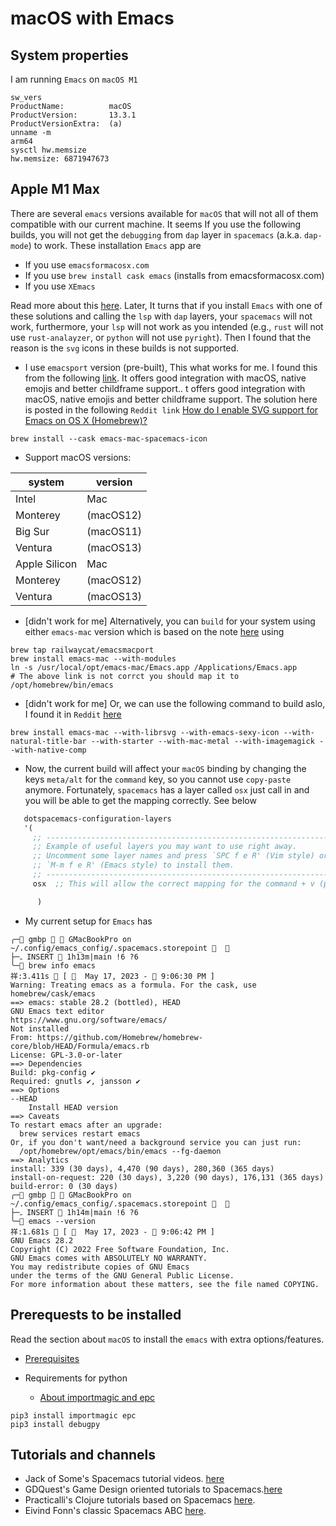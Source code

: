 # macOS with Emacs
## System properties
I am running `Emacs` on `macOS M1`

```shell
sw_vers
ProductName:          macOS
ProductVersion:       13.3.1
ProductVersionExtra:  (a)
unname -m
arm64
sysctl hw.memsize
hw.memsize: 6871947673
```

## Apple M1 Max
There are several `emacs` versions available for `macOS` that will not all of
them compatible with our current machine. It seems If you use the following
builds, you will not get the `debugging` from `dap` layer in `spacemacs`
(a.k.a. `dap-mode`) to work. These installation `Emacs` app are

- If you use `emacsformacosx.com`
- If you use `brew install cask emacs` (installs from emacsformacosx.com)
- If you use `XEmacs`

Read more about this
[here](https://github.com/doomemacs/doomemacs/blob/master/docs/getting_started.org).
Later, It turns that if you install `Emacs` with one of these solutions and
calling the `lsp` with `dap` layers, your `spacemacs` will not work,
furthermore, your `lsp` will not work as you intended (e.g., `rust` will not
use `rust-analayzer`, or `python` will not use `pyright`). Then I found that
the reason is the `svg` icons in these builds is not supported.

- I use `emacsport` version (pre-built), This what works for me. I found this
  from the following
  [link](https://github.com/railwaycat/homebrew-emacsmacport). It offers good
  integration with macOS, native emojis and better childframe support.. t
  offers good integration with macOS, native emojis and better childframe
  support. The solution here is posted in the following `Reddit link` [How do I
  enable SVG support for Emacs on OS X
  (Homebrew)?](https://www.reddit.com/r/emacs/comments/33zur0/how_do_i_enable_svg_support_for_emacs_on_os_x/)

```shell
brew install --cask emacs-mac-spacemacs-icon
```
- Support macOS versions:

| system        | version   |
| --------      | --------- |
| Intel         | Mac       |
| Monterey      | (macOS12) |
| Big Sur       | (macOS11) |
| Ventura       | (macOS13) |
| Apple Silicon | Mac       |
| Monterey      | (macOS12) |
| Ventura       | (macOS13)

- [didn't work for me] Alternatively, you can `build` for your system using either
  `emacs-mac` version which is based on the note
  [here](https://github.com/doomemacs/doomemacs/blob/master/docs/getting_started.org)
  using

```shell
brew tap railwaycat/emacsmacport
brew install emacs-mac --with-modules
ln -s /usr/local/opt/emacs-mac/Emacs.app /Applications/Emacs.app
# The above link is not corrct you should map it to /opt/homebrew/bin/emacs
```
- [didn't work for me] Or, we can use the following command to build aslo, I
  found it in `Reddit`
  [here](https://www.reddit.com/r/emacs/comments/z2kq1d/help_a_newbie_out/)

```shell
brew install emacs-mac --with-librsvg --with-emacs-sexy-icon --with-natural-title-bar --with-starter --with-mac-metal --with-imagemagick --with-native-comp
```

- Now, the current build will affect your `macOS` binding by changing the keys
  `meta/alt` for the `command` key, so you cannot use `copy-paste` anymore.
  Fortunately, `spacemacs` has a layer called `osx` just call in and you will
  be able to get the mapping correctly. See below

```lisp
   dotspacemacs-configuration-layers
   '(
     ;; ----------------------------------------------------------------
     ;; Example of useful layers you may want to use right away.
     ;; Uncomment some layer names and press `SPC f e R' (Vim style) or
     ;; `M-m f e R' (Emacs style) to install them.
     ;; ----------------------------------------------------------------
     osx  ;; This will allow the correct mapping for the command + v (paste)

      )

```

- My current setup for `Emacs` has
```shell
╭─ gmbp   GMacBookPro on ~/.config/emacs_config/.spacemacs.storepoint   
├─ﮧ INSERT  1h13m|main !6 ?6
╰─ brew info emacs                                                                                                                                                                                                                                                       祥:3.411s  [   May 17, 2023 -  9:06:30 PM ]
Warning: Treating emacs as a formula. For the cask, use homebrew/cask/emacs
==> emacs: stable 28.2 (bottled), HEAD
GNU Emacs text editor
https://www.gnu.org/software/emacs/
Not installed
From: https://github.com/Homebrew/homebrew-core/blob/HEAD/Formula/emacs.rb
License: GPL-3.0-or-later
==> Dependencies
Build: pkg-config ✔
Required: gnutls ✔, jansson ✔
==> Options
--HEAD
	Install HEAD version
==> Caveats
To restart emacs after an upgrade:
  brew services restart emacs
Or, if you don't want/need a background service you can just run:
  /opt/homebrew/opt/emacs/bin/emacs --fg-daemon
==> Analytics
install: 339 (30 days), 4,470 (90 days), 280,360 (365 days)
install-on-request: 220 (30 days), 3,220 (90 days), 176,131 (365 days)
build-error: 0 (30 days)
╭─ gmbp   GMacBookPro on ~/.config/emacs_config/.spacemacs.storepoint   
├─ﮧ INSERT  1h14m|main !6 ?6
╰─ emacs --version                                                                                                                                                                                                                                                       祥:1.681s  [   May 17, 2023 -  9:06:42 PM ]
GNU Emacs 28.2
Copyright (C) 2022 Free Software Foundation, Inc.
GNU Emacs comes with ABSOLUTELY NO WARRANTY.
You may redistribute copies of GNU Emacs
under the terms of the GNU General Public License.
For more information about these matters, see the file named COPYING.
```

## Prerequests to be installed
Read the section about `macOS` to install the `emacs` with extra options/features.
- [Prerequisites](https://github.com/syl20bnr/spacemacs)

- Requirements for python
  - [About importmagic and epc](https://stackoverflow.com/questions/49065606/how-to-fix-spacemacs-importmagic-and-or-epc-not-found)
```shell
pip3 install importmagic epc
pip3 install debugpy
```

## Tutorials and channels
- Jack of Some's Spacemacs tutorial videos. [here](https://www.youtube.com/watch?v=r-BHx7VNX5s&list=PLd_Oyt6lAQ8Rxb0HUnGbRrn6R4Cdt2yoI)
- GDQuest's Game Design oriented tutorials to Spacemacs.[here](https://www.youtube.com/watch?v=hCNOB5jjtmc&list=PLhqJJNjsQ7KFkMVBunWWzFD8SlH714qm4)
- Practicalli's Clojure tutorials based on Spacemacs [here](https://www.youtube.com/watch?v=jMJ58Gcc1RI&list=PLpr9V-R8ZxiCHMl2_dn1Fovcd34Oz45su).
- Eivind Fonn's classic Spacemacs ABC [here](https://www.youtube.com/watch?v=ZFV5EqpZ6_s&list=PLrJ2YN5y27KLhd3yNs2dR8_inqtEiEweE).



